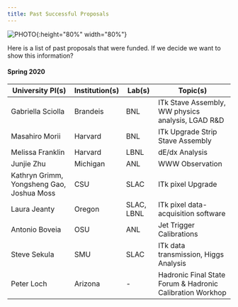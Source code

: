 ```yaml
---
title: Past Successful Proposals
---
```


![PHOTO](https://usatlas.github.io/atc/images/IMG_20190610_150540.jpg "PHOTO"){:height="80%" width="80%"}

Here is a list of past proposals that were funded. If we decide we want to show this information?


#### Spring 2020

| University PI(s) | Institution(s) | Lab(s) | Topic(s) | 
|-------|--------|-------|--------|
| Gabriella Sciolla | Brandeis | BNL | ITk Stave Assembly, WW physics analysis, LGAD R&D |
| Masahiro Morii | Harvard | BNL | ITk Upgrade Strip Stave Assembly |
| Melissa Franklin | Harvard | LBNL | dE/dx Analysis |
| Junjie Zhu | Michigan | ANL | WWW Observation |
| Kathryn Grimm, Yongsheng Gao, Joshua Moss | CSU | SLAC | ITk pixel Upgrade |
| Laura Jeanty | Oregon | SLAC, LBNL | ITk pixel data-acquisition software |
| Antonio Boveia | OSU | ANL | Jet Trigger Calibrations |
| Steve Sekula | SMU | SLAC | ITk data transmission, Higgs Analysis |
| Peter Loch | Arizona | - | Hadronic Final State Forum & Hadronic Calibration Workhop |
